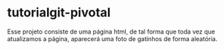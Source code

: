 # tutorialgit-pivotal
Esse projeto consiste de uma página html, de tal forma
que toda vez que atualizamos a página, aparecerá uma
foto de gatinhos de forma aleatória.
